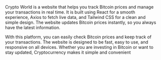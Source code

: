 Crypto World is a website that helps you track Bitcoin prices and manage your transactions in real time. It is built using React for a smooth experience, Axios to fetch live data, and Tailwind CSS for a clean and simple design. The website updates Bitcoin prices instantly, so you always have the latest information.

With this platform, you can easily check Bitcoin prices and keep track of your transactions. The website is designed to be fast, easy to use, and responsive on all devices. Whether you are investing in Bitcoin or want to stay updated, Cryptocurrency makes it simple and convenient
